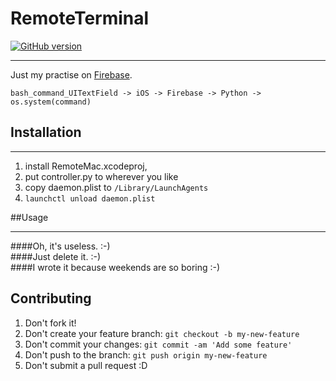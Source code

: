 # RemoteTerminal
[![GitHub version](https://badge.fury.io/gh/kmfb21%2FRemoteTerminal.svg)](https://badge.fury.io/gh/kmfb21%2FRemoteTerminal)

---
Just my practise on [Firebase](https://firebase.google.com).

`bash_command_UITextField -> iOS -> Firebase -> Python -> os.system(command)`


## Installation

---
1. install RemoteMac.xcodeproj,
2. put controller.py to wherever you like
3. copy daemon.plist to `/Library/LaunchAgents`
4. `launchctl unload daemon.plist`

##Usage

---
####Oh, it's useless.  :-) <br />
####Just delete it.    :-) <br />
####I wrote it because weekends are so boring :-)

## Contributing
1. Don't fork it!
2. Don't create your feature branch: `git checkout -b my-new-feature`
3. Don't commit your changes: `git commit -am 'Add some feature'`
4. Don't push to the branch: `git push origin my-new-feature`
5. Don't submit a pull request :D
